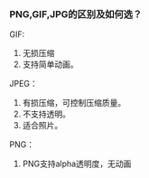 ### PNG,GIF,JPG的区别及如何选？

GIF:

1. 无损压缩
2. 支持简单动画。

JPEG：

1. 有损压缩，可控制压缩质量。
2. 不支持透明。
3. 适合照片。

PNG：

1. PNG支持alpha透明度，无动画

 